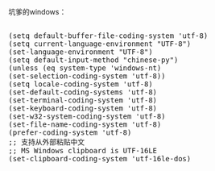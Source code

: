 <!--
author: qingliangcn
date: 2013-06-10
title: windows下emacs支持从外部粘贴中文
tags: emacs,中文
category: emacs
status: publish
summary: 坑爹的windows：(setq default-buffer-file-coding-system 'utf-8)(setq current-language-environment "UTF-8")(set-language-environment "UTF-8")(setq
-->

坑爹的windows：
<pre class="brush: text; gutter: true; first-line: 1">

(setq default-buffer-file-coding-system 'utf-8)
(setq current-language-environment "UTF-8")
(set-language-environment "UTF-8")
(setq default-input-method "chinese-py")
(unless (eq system-type 'windows-nt)
(set-selection-coding-system 'utf-8))
(setq locale-coding-system 'utf-8)
(set-default-coding-systems 'utf-8)
(set-terminal-coding-system 'utf-8)
(set-keyboard-coding-system 'utf-8)
(set-w32-system-coding-system 'utf-8)
(set-file-name-coding-system 'utf-8)
(prefer-coding-system 'utf-8)
;; 支持从外部粘贴中文
;; MS Windows clipboard is UTF-16LE 
(set-clipboard-coding-system 'utf-16le-dos)
</pre>